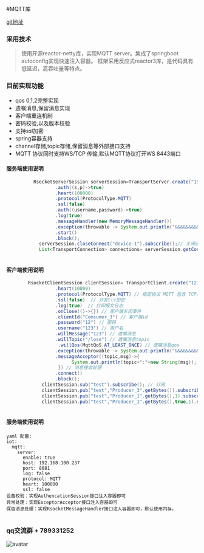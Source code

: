 #MQTT库

[git地址](https://github.com/1ssqq1lxr/iot-harbor)
### 采用技术

> 使用开源reactor-netty库，实现MQTT server。集成了springboot autoconfig实现快速注入容器。
框架采用反应式reactor3库，是代码具有低延迟，高吞吐量等特点。

### 目前实现功能

-  qos 0,1,2完整实现
-  遗嘱消息,保留消息实现
-  客户端重连机制
-  密码校验,以及版本校验
-  支持ssl加密
-  spring容器支持
-  channel存储,topic存储,保留消息等外部接口支持
-  MQTT 协议同时支持WS/TCP 传输,默认MQTT协议打开WS 8443端口



#### 服务端使用说明
```java
          RsocketServerSession serverSession=TransportServer.create("192.168.100.237",1884)
                  .auth((s,p)->true)
                  .heart(100000)
                  .protocol(ProtocolType.MQTT)
                  .ssl(false)
                  .auth((username,password)->true)
                  .log(true)
                  .messageHandler(new MemoryMessageHandler())
                  .exception(throwable -> System.out.println("&&&&&&&&&&&&&&&&&&&&&&&&&&&&"+throwable))
                  .start()
                  .block();
            serverSession.closeConnect("device-1").subscribe();// 关闭设备端
            List<TransportConnection> connections= serverSession.getConnections().block(); // 获取所有链接
 
```




#### 客户端使用说明
```java
        RsocketClientSession clientSession= TransportClient.create("127.0.0.1",1884)
                  .heart(10000)
                  .protocol(ProtocolType.MQTT) // 指定协议 MQTT 包含 TCP/WS 两个端口 默认WS走的8443     WS协议 仅仅启动TCP协议
                  .ssl(false)  // 开发tls加密
                  .log(true)  // 打印报文日志
                  .onClose(()->{}) // 客户端关闭事件
                  .clientId("Comsumer_3") // 客户端id
                  .password("12") // 密码
                  .username("123") // 用户名
                  .willMessage("123") // 遗嘱消息
                  .willTopic("/lose") // 遗嘱消息topic
                   .willQos(MqttQoS.AT_LEAST_ONCE) // 遗嘱消息qos
                  .exception(throwable -> System.out.println("&&&&&&&&&&&&&&&&&&&&&&&&&&&&"+throwable)) // 异常处理
                  .messageAcceptor((topic,msg)->{
                        System.out.println(topic+":"+new String(msg));
                   }) // 消息接收处理
                  .connect()
                  .block();
             clientSession.sub("test").subscribe(); // 订阅
             clientSession.pub("test","Producer_3".getBytes()).subscribe(); // 发布qos0消息
             clientSession.pub("test","Producer_1".getBytes(),1).subscribe();  // 发布qos1消息
             clientSession.pub("test","Producer_1".getBytes(),true,1).subscribe();  // 发布qos1消息 保留消息
            
```



#### 服务端使用说明
```spring 容器中使用
yaml 配置:
iot:
  mqtt:
    server:
      enable: true
      host: 192.168.100.237
      port: 8081
      log: false
      protocol: MQTT
      heart: 100000
      ssl: false
设备校验：实现AuthencationSession接口注入容器即可
异常处理：实现ExceptorAcceptor接口注入容器即可
保留消息处理：实现RsocketMessageHandler接口注入容器即可，默认使用内存。      
            
```
### qq交流群 + 789331252
![avatar](icon.png)







